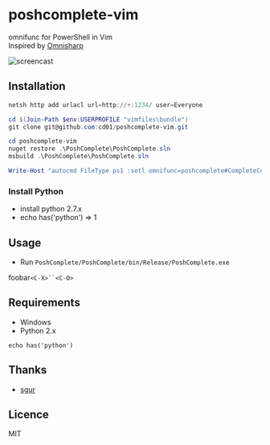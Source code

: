 # poshcomplete-vim

omnifunc for PowerShell in Vim  
Inspired by [Omnisharp](https://github.com/nosami/Omnisharp)

![screencast](http://gifzo.net/BVFaroOrqAx.gif)


## Installation

```ps1
netsh http add urlacl url=http://+:1234/ user=Everyone

cd $(Join-Path $env:USERPROFILE "vimfiles\bundle")
git clone git@github.com:cd01/poshcomplete-vim.git 

cd poshcomplete-vim
nuget restore .\PoshComplete\PoshComplete.sln
msbuild .\PoshComplete\PoshComplete.sln

Write-Host "autocmd FileType ps1 :setl omnifunc=poshcomplete#CompleteCommand" >> $(Join-Path $env:USERPROFILE "_vimrc")
```

### Install Python

* install python 2.7.x
* echo has('python') => 1


## Usage

* Run `PoshComplete/PoshComplete/bin/Release/PoshComplete.exe`

foobar`<C-X>``<C-O>`


## Requirements

* Windows
* Python 2.x

``` viml
echo has('python')
```


## Thanks

* [sgur](https://github.com/sgur)


## Licence

MIT

